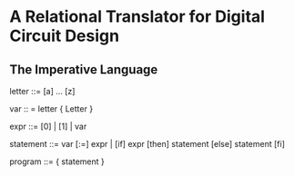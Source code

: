 # A Relational Translator for Digital Circuit Design




## The Imperative Language


letter ::= [a] ... [z]

var :: = letter { Letter }

expr ::= [0] | [1] | var

statement ::= var [:=] expr
           |  [if] expr [then] statement [else] statement [fi]

program ::= { statement }
